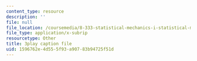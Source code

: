 ```yaml
---
content_type: resource
description: ''
file: null
file_location: /coursemedia/8-333-statistical-mechanics-i-statistical-mechanics-of-particles-fall-2013/1596762e4d555f93a90783b94725f51d_6rn4q9mv4jQ.vtt
file_type: application/x-subrip
resourcetype: Other
title: 3play caption file
uid: 1596762e-4d55-5f93-a907-83b94725f51d
---
```

